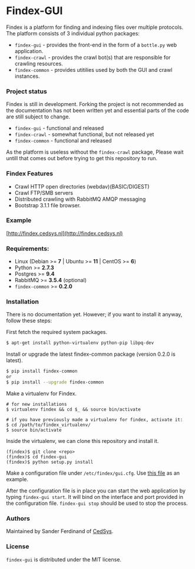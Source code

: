 # Findex-GUI

Findex is a platform for finding and indexing files over multiple protocols. The platform consists of 3 individual python packages:

  - `findex-gui` - provides the front-end in the form of a `bottle.py` web application.
  - `findex-crawl` - provides the crawl bot(s) that are responsible for crawling resources.
  - `findex-common` - provides utitilies used by both the GUI and crawl instances.


### Project status
Findex is still in development. Forking the project is not recommended as the documentation has not been written yet and essential parts of the code are still subject to change.
  - `findex-gui` - functional and released
  - `findex-crawl` - somewhat functional, but not released yet
  - `findex-common` - functional and released

As the platform is useless without the `findex-crawl` package, Please wait untill that comes out before trying to get this repository to run.

### Findex Features

  - Crawl HTTP open directories (webdav)(BASIC/DIGEST)
  - Crawl FTP/SMB servers
  - Distributed crawling with RabbitMQ AMQP messaging
  - Bootstrap 3.1.1 file browser.

### Example
[http://findex.cedsys.nl](http://findex.cedsys.nl)

### Requirements:
  - Linux (Debian >= **7** | Ubuntu >= **11** | CentOS >= **6**)
  - Python >= **2.7.3**
  - Postgres >= **9.4**
  - RabbitMQ >= **3.5.4** (optional)
  - `findex-common` >= **0.2.0**

### Installation
There is no documentation yet. However; if you want to install it anyway, follow these steps:

First fetch the required system packages.
```sh
$ apt-get install python-virtualenv python-pip libpq-dev
```
Install or upgrade the latest findex-common package (version 0.2.0 is latest).
```sh
$ pip install findex-common
or
$ pip install --upgrade findex-common
```
Make a virtualenv for Findex.
```
# for new installations
$ virtualenv findex && cd $_ && source bin/activate

# if you have previously made a virtualenv for findex, activate it:
$ cd /path/to/findex_virtualenv/
$ source bin/activate
```
Inside the virtualenv, we can clone this repository and install it.
```
(findex)$ git clone <repo> 
(findex)$ cd findex-gui
(findex)$ python setup.py install
```
Make a configuration file under `/etc/findex/gui.cfg`. Use [this file](https://raw.githubusercontent.com/skftn/findex-gui/master/gui.cfg.example) as an example. 

After the configuration file is in place you can start the web application by typing `findex-gui start`. It will bind on the interface and port provided in the configuration file. `findex-gui stop` should be used to stop the process.

### Authors
Maintained by Sander Ferdinand of [CedSys](http://www.cedsys.nl).

### License

`findex-gui` is distributed under the MIT license.